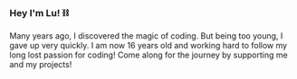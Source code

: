 ### Hey I'm Lu! ⛓️

Many years ago, I discovered the magic of coding. But being too young, I gave up very quickly. I am now 16 years old and working hard to follow my long lost passion for coding! Come along for the journey by supporting me and my projects!
